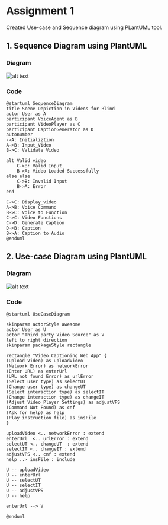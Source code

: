 # Assignment 1

Created Use-case and Sequence diagram using PLantUML tool.

## 1. Sequence Diagram using PlantUML

### Diagram

![alt text](https://github.com/errpv78/Software-testing/blob/main/Assignment1/SequenceDiagram.png?raw=true)

### Code
```
@startuml SequenceDiagram
title Scene Depiction in Videos for Blind
actor User as A
participant VoiceAgent as B
participant VideoPlayer as C
participant CaptionGenerator as D
autonumber
->A: Initializtion
A->B: Input_Video
B->C: Validate Video

alt Valid video
    C->B: Valid Input
    B->A: Video Loaded Successfully
else else
    C->B: Invalid Input
    B->A: Error
end

C->C: Display_video
A->B: Voice Command
B->C: Voice to Function
C->C: Video Functions
C->D: Generate Caption
D->B: Caption
B->A: Caption to Audio
@enduml
```

## 2. Use-case Diagram using PlantUML

### Diagram
![alt text](https://github.com/errpv78/Software-testing/blob/main/Assignment1/UseCaseDiagram.png?raw=true)

### Code

```
@startuml UseCaseDiagram

skinparam actorStyle awesome
actor User as U
actor "Third party Video Source" as V
left to right direction
skinparam packageStyle rectangle

rectangle "Video Captioning Web App" {
(Upload Video) as uploadVideo
(Network Error) as networkError
(Enter URL) as enterUrl
(URL not found Error) as urlError
(Select user type) as selectUT
(Change user type) as changeUT
(Select interaction type) as selectIT
(Change interaction type) as changeIT
(Adjust Video Player Settings) as adjustVPS
(Command Not Found) as cnf
(Ask for help) as help
(Play instruction file) as insFile
}

uploadVideo <.. networkError : extend
enterUrl  <.. urlError : extend
selectUT <.. changeUT  : extend
selectIT <.. changeIT : extend
adjustVPS <.. cnf : extend
help ..> insFile : include

U -- uploadVideo
U -- enterUrl
U -- selectUT
U -- selectIT
U -- adjustVPS
U -- help

enterUrl --> V 

@enduml
```
